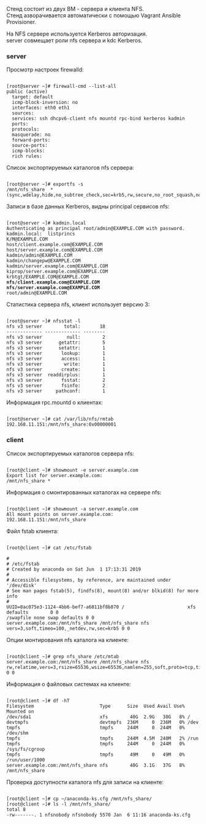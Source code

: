
Стенд состоит из двух ВМ - сервера и клиента NFS.  
Стенд азворачивается автоматически с помощью Vagrant Ansible Provisioner.  

На NFS сервере используется Kerberos авторизация.  
server совмещает роли nfs сервера и kdc Kerberos.  

### server

Просмотр настроек firewalld:
<pre><code>
[root@server ~]# firewall-cmd --list-all
public (active)
  target: default
  icmp-block-inversion: no
  interfaces: eth0 eth1
  sources: 
  services: ssh dhcpv6-client nfs mountd rpc-bind kerberos kadmin
  ports: 
  protocols: 
  masquerade: no
  forward-ports: 
  source-ports: 
  icmp-blocks: 
  rich rules:
</code></pre>

Список экспортируемых каталогов nfs сервера:
<pre><code>
[root@server ~]# exportfs -s
/mnt/nfs_share  *(sync,wdelay,hide,no_subtree_check,sec=krb5,rw,secure,no_root_squash,no_all_squash)
</code></pre>

Записи в базе данных Kerberos, видны principal сервисов nfs:
<pre><code>
[root@server ~]# kadmin.local 
Authenticating as principal root/admin@EXAMPLE.COM with password.
kadmin.local:  listprincs
K/M@EXAMPLE.COM
host/client.example.com@EXAMPLE.COM
host/server.example.com@EXAMPLE.COM
kadmin/admin@EXAMPLE.COM
kadmin/changepw@EXAMPLE.COM
kadmin/server.example.com@EXAMPLE.COM
kiprop/server.example.com@EXAMPLE.COM
krbtgt/EXAMPLE.COM@EXAMPLE.COM
<b>nfs/client.example.com@EXAMPLE.COM</b>
<b>nfs/server.example.com@EXAMPLE.COM</b>
root/admin@EXAMPLE.COM
</code></pre>

Статистика сервера nfs, клиент использует версию 3:
<pre><code>
[root@server ~]# nfsstat -l
nfs v3 server        total:       18 
------------- ------------- --------
nfs v3 server         null:        2 
nfs v3 server      getattr:        5 
nfs v3 server      setattr:        1 
nfs v3 server       lookup:        1 
nfs v3 server       access:        1 
nfs v3 server        write:        1 
nfs v3 server       create:        1 
nfs v3 server  readdirplus:        1 
nfs v3 server       fsstat:        2 
nfs v3 server       fsinfo:        2 
nfs v3 server     pathconf:        1 
</code></pre>

Информация rpc.mountd о клиентах:
<pre><code>
[root@server ~]# cat /var/lib/nfs/rmtab 
192.168.11.151:/mnt/nfs_share:0x00000001
</code></pre>

### client

Список экспортируемых каталогов сервера nfs:
<pre><code>
[root@client ~]# showmount -e server.example.com
Export list for server.example.com:
/mnt/nfs_share *
</code></pre>

Информация о смонтированных каталогах на сервере nfs:
<pre><code>
[root@client ~]# showmount -a server.example.com
All mount points on server.example.com:
192.168.11.151:/mnt/nfs_share
</code></pre>

Файл fstab клиента:
<pre><code>
[root@client ~]# cat /etc/fstab 

#
# /etc/fstab
# Created by anaconda on Sat Jun  1 17:13:31 2019
#
# Accessible filesystems, by reference, are maintained under '/dev/disk'
# See man pages fstab(5), findfs(8), mount(8) and/or blkid(8) for more info
#
UUID=8ac075e3-1124-4bb6-bef7-a6811bf8b870 /                       xfs     defaults        0 0
/swapfile none swap defaults 0 0
server.example.com:/mnt/nfs_share /mnt/nfs_share nfs vers=3,soft,timeo=100,_netdev,rw,sec=krb5 0 0
</code></pre>

Опции монтирования nfs каталога на клиенте:
<pre><code>
[root@client ~]# grep nfs_share /etc/mtab
server.example.com:/mnt/nfs_share /mnt/nfs_share nfs rw,relatime,vers=3,rsize=65536,wsize=65536,namlen=255,soft,proto=tcp,timeo=100,retrans=2,sec=krb5,mountaddr=192.168.11.150,mountvers=3,mountport=20048,mountproto=udp,local_lock=none,addr=192.168.11.150 0 0
</code></pre>

Информация о файловых системах на клиенте:
<pre><code>
[root@client ~]# df -hT
Filesystem                        Type      Size  Used Avail Use% Mounted on
/dev/sda1                         xfs        40G  2.9G   38G   8% /
devtmpfs                          devtmpfs  236M     0  236M   0% /dev
tmpfs                             tmpfs     244M     0  244M   0% /dev/shm
tmpfs                             tmpfs     244M  4.5M  240M   2% /run
tmpfs                             tmpfs     244M     0  244M   0% /sys/fs/cgroup
tmpfs                             tmpfs      49M     0   49M   0% /run/user/1000
server.example.com:/mnt/nfs_share nfs        40G  3.1G   37G   8% /mnt/nfs_share
</code></pre>

Проверка доступности каталога nfs для записи на клиенте:
<pre><code>
[root@client ~]# cp ~/anaconda-ks.cfg /mnt/nfs_share/
[root@client ~]# ls -l /mnt/nfs_share/
total 8
-rw-------. 1 nfsnobody nfsnobody 5570 Jan  6 11:16 anaconda-ks.cfg
</code></pre>
